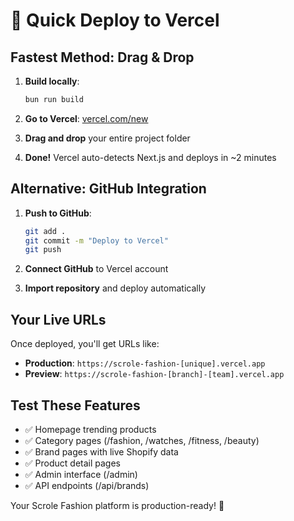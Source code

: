 # 🚀 Quick Deploy to Vercel

## Fastest Method: Drag & Drop

1. **Build locally**:
   ```bash
   bun run build
   ```

2. **Go to Vercel**: [vercel.com/new](https://vercel.com/new)

3. **Drag and drop** your entire project folder

4. **Done!** Vercel auto-detects Next.js and deploys in ~2 minutes

## Alternative: GitHub Integration

1. **Push to GitHub**:
   ```bash
   git add .
   git commit -m "Deploy to Vercel"
   git push
   ```

2. **Connect GitHub** to Vercel account

3. **Import repository** and deploy automatically

## Your Live URLs

Once deployed, you'll get URLs like:
- **Production**: `https://scrole-fashion-[unique].vercel.app`
- **Preview**: `https://scrole-fashion-[branch]-[team].vercel.app`

## Test These Features

- ✅ Homepage trending products
- ✅ Category pages (/fashion, /watches, /fitness, /beauty)
- ✅ Brand pages with live Shopify data
- ✅ Product detail pages
- ✅ Admin interface (/admin)
- ✅ API endpoints (/api/brands)

Your Scrole Fashion platform is production-ready! 🎉
